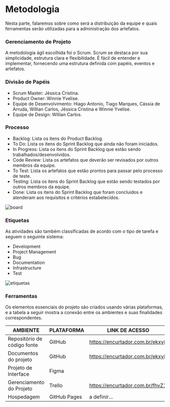 
# Metodologia
Nesta parte, falaremos sobre como será a distribuição da equipe e quais ferramentas serão utilizadas para a administração dos artefatos.


### Gerenciamento de Projeto
A metodologia ágil escolhida foi o Scrum. Scrum se destaca por sua simplicidade, estrutura clara e flexibilidade. É fácil de entender e implementar, fornecendo uma estrutura definida com papéis, eventos e artefatos.


### Divisão de Papéis
- Scrum Master: Jéssica Cristina.
- Product Owner: Winnie Yvelise.
- Equipe de Desenvolvimento: Hiago Antonio, Tiago Marques, Cássia de Arruda, Willian Carlos, Jéssica Cristina e Winnie Yvelise.
- Equipe de Design: Willian Carlos.


### Processo
- Backlog: Lista os itens do Product Backlog.
- To Do: Lista os itens do Sprint Backlog que ainda não foram iniciados.
- In Progress: Lista os itens do Sprint Backlog que estão sendo trabalhados/desenvolvidos.
- Code Review: Lista os artefatos que deverão ser revisados por outros membros da equipe.
- To Test: Lista os artefatos que estão prontos para passar pelo processo de teste.
- Testing: Lista os itens do Sprint Backlog que estão sendo testados por outros membros da equipe.
- Done: Lista os itens do Sprint Backlog que foram concluídos e atenderam aos requisitos e critérios estabelecidos.

![board](https://github.com/ICEI-PUC-Minas-PMV-ADS/pmv-ads-2024-1-e1-proj-web-t6-projeto-portal-ia/assets/87585893/2991a5a6-c0b1-4fa6-a3d7-f425a280bad3)


### Etiquetas
<p>As atividades são também classificadas de acordo com o tipo de tarefa e seguem o seguinte sistema:</p>
<ul>
  <li>Development</li>
  <li>Project Management</li>
  <li>Bug</li>
  <li>Documentation</li>
  <li>Infrastructure</li>
  <li>Test</li>
</ul>

![etiquetas](https://github.com/ICEI-PUC-Minas-PMV-ADS/pmv-ads-2024-1-e1-proj-web-t6-projeto-portal-ia/assets/87585893/ec60c620-dc10-4776-bea1-88f3e93316e2)


### Ferramentas
Os elementos essenciais do projeto são criados usando várias plataformas, e a tabela a seguir mostra a conexão entre os ambientes e suas finalidades correspondentes.

| AMBIENTE                            | PLATAFORMA                         | LINK DE ACESSO                     |
|-------------------------------------|------------------------------------|------------------------------------|
| Repositório de código fonte         | GitHub                             | https://encurtador.com.br/ekxy8    |
| Documentos do projeto               | GitHub                             | https://encurtador.com.br/ekxy8    |
| Projeto de Interface                | Figma                              |
| Gerenciamento do Projeto            | Trello                             | https://encurtador.com.br/fhvZ1    |
| Hospedagem                          | GitHub Pages                       | a definir...                       |
